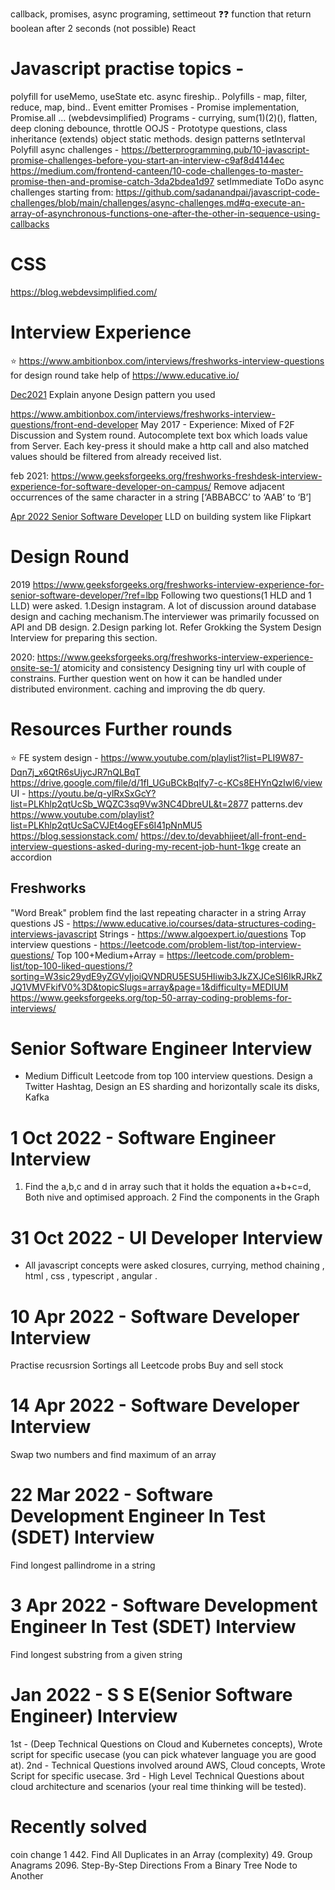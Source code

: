 callback, promises, async programing, settimeout
❓❓ function that return boolean after 2 seconds (not possible)
React


# Javascript practise topics - 
polyfill for useMemo, useState etc.
async fireship..
Polyfills - map, filter, reduce, map, bind..
Event emitter
Promises - Promise implementation, Promise.all ... (webdevsimplified)
Programs - currying, sum(1)(2)(), flatten, deep cloning
debounce, throttle
OOJS - Prototype questions, class inheritance (extends)
object static methods.
design patterns
setInterval Polyfill
async challenges - https://betterprogramming.pub/10-javascript-promise-challenges-before-you-start-an-interview-c9af8d4144ec
https://medium.com/frontend-canteen/10-code-challenges-to-master-promise-then-and-promise-catch-3da2bdea1d97
setImmediate
ToDo async challenges starting from: https://github.com/sadanandpai/javascript-code-challenges/blob/main/challenges/async-challenges.md#q-execute-an-array-of-asynchronous-functions-one-after-the-other-in-sequence-using-callbacks

# CSS
https://blog.webdevsimplified.com/

# Interview Experience
⭐️ https://www.ambitionbox.com/interviews/freshworks-interview-questions
for design round take help of https://www.educative.io/

[Dec2021](https://www.ambitionbox.com/interviews/freshworks-interview-questions)
Explain anyone Design pattern you used

https://www.ambitionbox.com/interviews/freshworks-interview-questions/front-end-developer
May 2017 - Experience: Mixed of F2F Discussion and System round. Autocomplete text box which loads value from Server. Each key-press it should make a http call and also matched values should be filtered from already received list.

feb 2021: https://www.geeksforgeeks.org/freshworks-freshdesk-interview-experience-for-software-developer-on-campus/
Remove adjacent occurrences of the same character in a string [‘ABBABCC’ to ‘AAB’ to ‘B’]

[Apr 2022 Senior Software Developer](https://www.ambitionbox.com/interviews/freshworks-interview-questions)
LLD on building system like Flipkart


# Design Round
2019 https://www.geeksforgeeks.org/freshworks-interview-experience-for-senior-software-developer/?ref=lbp
Following two questions(1 HLD and 1 LLD)  were asked.
1.Design instagram.
A lot of discussion around database design and caching mechanism.The interviewer was primarily focussed on API and DB design.
2.Design parking lot.
Refer Grokking the System Design Interview for preparing this section.

2020: https://www.geeksforgeeks.org/freshworks-interview-experience-onsite-se-1/
atomicity and consistency
Designing tiny url with couple of constrains. Further question went on how it can be handled under distributed environment. caching and improving the db query.

# Resources Further rounds 
⭐️ FE system design - https://www.youtube.com/playlist?list=PLI9W87-Dqn7j_x6QtR6sUjycJR7nQLBqT
https://drive.google.com/file/d/1fI_UGuBCkBqlfy7-c-KCs8EHYnQzIwl6/view
UI - https://youtu.be/q-ylRxSxGcY?list=PLKhlp2qtUcSb_WQZC3sq9Vw3NC4DbreUL&t=2877
patterns.dev
https://www.youtube.com/playlist?list=PLKhlp2qtUcSaCVJEt4ogEFs6I41pNnMU5
https://blog.sessionstack.com/
https://dev.to/devabhijeet/all-front-end-interview-questions-asked-during-my-recent-job-hunt-1kge
create an accordion

## Freshworks 
"Word Break" problem 
find the last repeating character in a string
Array questions JS - https://www.educative.io/courses/data-structures-coding-interviews-javascript
Strings - https://www.algoexpert.io/questions
Top interview questions - https://leetcode.com/problem-list/top-interview-questions/
Top 100+Medium+Array = 
https://leetcode.com/problem-list/top-100-liked-questions/?sorting=W3sic29ydE9yZGVyIjoiQVNDRU5ESU5HIiwib3JkZXJCeSI6IkRJRkZJQ1VMVFkifV0%3D&topicSlugs=array&page=1&difficulty=MEDIUM
https://www.geeksforgeeks.org/top-50-array-coding-problems-for-interviews/

# Senior Software Engineer Interview
* Medium Difficult Leetcode from top 100 interview questions.
Design a Twitter Hashtag, Design an ES sharding and horizontally scale its disks, Kafka

# 1 Oct 2022 - Software Engineer Interview
1. Find the a,b,c and d in array such that it holds the equation a+b+c=d, Both nive and optimised approach.
2 Find the components in the Graph

# 31 Oct 2022 - UI Developer Interview
- All javascript concepts were asked closures, currying, method chaining , html , css , typescript , angular .

# 10 Apr 2022 - Software Developer Interview
Practise recusrsion
Sortings all
Leetcode probs
Buy and sell stock

# 14 Apr 2022 - Software Developer Interview
Swap two numbers and find maximum of an array


# 22 Mar 2022 - Software Development Engineer In Test (SDET) Interview
Find longest pallindrome in a string

# 3 Apr 2022 - Software Development Engineer In Test (SDET) Interview
Find longest substring from a given string

# Jan 2022 - S S E(Senior Software Engineer) Interview
1st - (Deep Technical Questions on Cloud and Kubernetes concepts), Wrote script for specific usecase (you can pick whatever language you are good at).
2nd - Technical Questions involved around AWS, Cloud concepts, Wrote Script for specific usecase.
3rd - High Level Technical Questions about cloud architecture and scenarios (your real time thinking will be tested).



# Recently solved
coin change 1
442. Find All Duplicates in an Array (complexity)
49. Group Anagrams
2096. Step-By-Step Directions From a Binary Tree Node to Another
